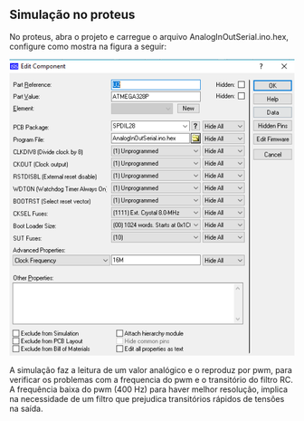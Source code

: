 ## Simulação no proteus

 No proteus, abra o projeto e carregue o arquivo AnalogInOutSerial.ino.hex, configure como mostra na figura a seguir:
  
  ![foto](https://github.com/diogo0001/PI_III/blob/master/Arduino/atmegaProteusConfig.PNG)
  
 A simulação faz a leitura de um valor analógico e o reproduz por pwm, para verificar os problemas com a frequencia do pwm
 e o transitório do filtro RC. 
 A frequência baixa do pwm (400 Hz) para haver melhor resolução, implica na necessidade de um filtro que prejudica 
 transitórios rápidos de tensões na saída.
